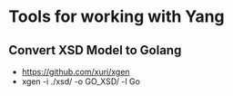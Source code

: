 # Tools for working with Yang

## Convert XSD Model to Golang
* https://github.com/xuri/xgen
* xgen -i ./xsd/ -o GO_XSD/ -l Go
